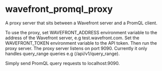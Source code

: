 wavefront_promql_proxy
======================

A proxy server that sits between a Wavefront server and a PromQL client.

To use the proxy, set WAVEFRONT_ADDRESS environment variable to the address
of the Wavefront server, e.g test.wavefront.com. Set the WAVEFRONT_TOKEN
environment variable to the API token. Then run the proxy server. The proxy
server listens on port 9090. Currently it only handles query_range queries
e.g (/api/v1/query_range).

Simply send PromQL query requests to localhost:9090.
